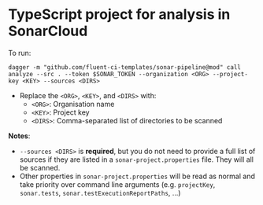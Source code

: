 # TypeScript project for analysis in SonarCloud

To run:

`dagger -m "github.com/fluent-ci-templates/sonar-pipeline@mod" call analyze --src . --token $SONAR_TOKEN --organization <ORG> --project-key <KEY> --sources <DIRS>`

* Replace the `<ORG>`, `<KEY>`, and `<DIRS>` with:
  * `<ORG>`: Organisation name
  * `<KEY>`: Project key 
  * `<DIRS>`: Comma-separated list of directories to be scanned

**Notes**: 

* `--sources <DIRS>` is **required**, but you do not need to provide a full list of sources if they are listed in a `sonar-project.properties` file. They will all be scanned.
* Other properties in `sonar-project.properties` will be read as normal and take priority over command line arguments (e.g. `projectKey`, `sonar.tests`, `sonar.testExecutionReportPaths`, ...)

